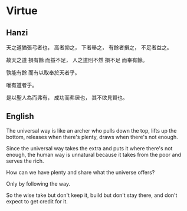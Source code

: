 # Virtue

## Hanzi

天之道猶張弓者也，
高者抑之，
下者舉之，
有餘者損之，
不足者益之。

故天之道
損有餘
而益不足，
人之道則不然
損不足
而奉有餘。

孰能有餘
而有以取奉於天者乎。

唯有道者乎。

是以聖人為而弗有，
成功而弗居也，
其不欲見賢也。

## English

The universal way is like an archer
who pulls down the top,
lifts up the bottom,
releases when there's plenty,
draws when there's not enough.

Since the universal way
takes the extra
and puts it where there's not enough,
the human way is unnatural
because it takes from the poor
and serves the rich.

How can we have plenty
and share what the universe offers?

Only by following the way.

So the wise take but don't keep it,
build but don't stay there,
and don't expect to get credit for it.
